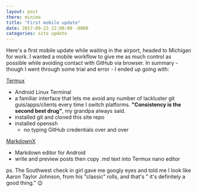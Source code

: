 ```yaml
--- 
layout: post 
there: minima
title: "First mobile update" 
date: 2017-09-23 22:00:00 -0000 
categories: site update 
---
```

 

Here's a first mobile update while waiting in the airport, headed to Michigan for work. I wanted a mobile workflow to give me as much control as possible while avoiding contact with GitHub via browser. In summary - though I went through some trial and error - I ended up going with:

[Termux](https://play.google.com/store/apps/details?id=com.termux)
- Android Linux Terminal
- a familiar interface that lets me avoid any number of lackluster git guis/apps/clients every time I switch platforms. **"Consistency is the second best drug"**, my grandpa always said.
- installed git and cloned this site repo
- installed openssh
  - no typing GitHub credentials over and over

[MarkdownX](https://play.google.com/store/apps/details?id=com.ryeeeeee.markdownx)
- Markdown editor for Android 
- write and preview posts then copy .md text into Termux nano editor 

ps. The Southwest check in girl gave me googly eyes and told me I look like Aaron Taylor Johnson, from his "classic" rolls, and that's " it's definitely a good thing." 😉
